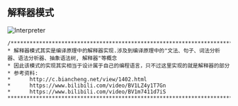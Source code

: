 ## **解释器模式**
![Interpreter](./Interpreter.png "Interpreter.png")     

    /********************************************************************************************************************************************
    * 解释器模式其实是编译原理中的解释器实现.涉及到编译原理中的"文法、句子、词法分析器、语法分析器、抽象语法树, 解释器"等概念
    * 因此该模式的实现其实相当于设计属于自己的编程语言，只不过这里实现的就是解释器的部分
    * 参考资料:
    *      http://c.biancheng.net/view/1402.html
    *      https://www.bilibili.com/video/BV1LZ4y1T7Gn
    *      https://www.bilibili.com/video/BV1m7411d7iS
    ********************************************************************************************************************************************/